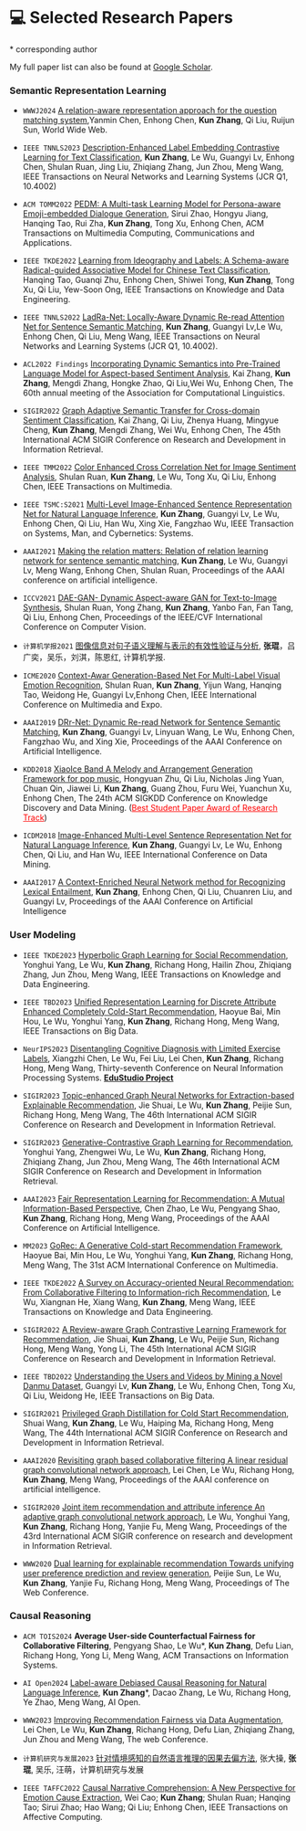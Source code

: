 # 💻 Selected Research Papers
\* corresponding author

My full paper list can also be found at [Google Scholar](https://scholar.google.com/citations?user=40coXH4AAAAJ).

### Semantic Representation Learning
- ``WWWJ2024`` [A relation-aware representation approach for the question matching system](https://link.springer.com/article/10.1007/s11280-024-01255-6),Yanmin Chen, Enhong Chen, **Kun Zhang**, Qi Liu, Ruijun Sun, World Wide Web.

- ``IEEE TNNLS2023`` [Description-Enhanced Label Embedding Contrastive Learning for Text Classification](https://ieeexplore.ieee.org/document/10154259), 
**Kun Zhang**, Le Wu, Guangyi Lv, Enhong Chen, Shulan Ruan, Jing Liu, Zhiqiang Zhang, Jun Zhou, Meng Wang, IEEE Transactions on Neural Networks and Learning Systems (JCR Q1, 10.4002)

- ``ACM TOMM2022`` [PEDM: A Multi-task Learning Model for Persona-aware Emoji-embedded Dialogue Generation](https://dl.acm.org/doi/10.1145/3571819), Sirui Zhao, Hongyu Jiang, Hanqing Tao, Rui Zha, **Kun Zhang**, Tong Xu, Enhong Chen, ACM Transactions on Multimedia Computing, Communications and Applications.

- ``IEEE TKDE2022`` [Learning from Ideography and Labels: A Schema-aware Radical-guided Associative Model for Chinese Text Classification](https://ieeexplore.ieee.org/abstract/document/9770424), Hanqing Tao, Guanqi Zhu, Enhong Chen, Shiwei Tong, **Kun Zhang**, Tong Xu, Qi Liu, Yew-Soon Ong,  IEEE Transactions on Knowledge and Data Engineering.

- ``IEEE TNNLS2022`` [LadRa-Net: Locally-Aware Dynamic Re-read Attention Net for Sentence Semantic Matching](https://ieeexplore.ieee.org/document/9516694), **Kun Zhang**, Guangyi Lv,Le Wu, Enhong Chen, Qi Liu, Meng Wang, IEEE Transactions on Neural Networks and Learning Systems  (JCR Q1, 10.4002).

- ``ACL2022 Findings`` [Incorporating Dynamic Semantics into Pre-Trained Language Model for Aspect-based Sentiment Analysis](https://aclanthology.org/2022.findings-acl.285.pdf), Kai Zhang, **Kun Zhang**, Mengdi Zhang, Hongke Zhao, Qi Liu,Wei Wu, Enhong Chen, The 60th annual meeting of the Association for Computational Linguistics.

- ``SIGIR2022`` [Graph Adaptive Semantic Transfer for Cross-domain Sentiment Classification](https://dl.acm.org/doi/abs/10.1145/3477495.3531984), Kai Zhang, Qi Liu, Zhenya Huang, Mingyue Cheng, **Kun Zhang**, Mengdi Zhang, Wei Wu, Enhong Chen, The 45th International ACM SIGIR Conference on Research and Development in Information Retrieval.

- ``IEEE TMM2022`` [Color Enhanced Cross Correlation Net for Image Sentiment Analysis](https://ieeexplore.ieee.org/document/9566784), Shulan Ruan, **Kun Zhang**, Le Wu, Tong Xu, Qi Liu, Enhong Chen,  IEEE Transactions on Multimedia.

- ``IEEE TSMC:S2021`` [Multi-Level Image-Enhanced Sentence Representation Net for Natural Language Inference](https://ieeexplore.ieee.org/document/8820068), **Kun Zhang**, Guangyi Lv, Le Wu, Enhong Chen, Qi Liu, Han Wu, Xing Xie, Fangzhao Wu, IEEE Transaction on Systems, Man, and Cybernetics: Systems.

- ``AAAI2021`` [Making the relation matters: Relation of relation learning network for sentence semantic matching](https://ojs.aaai.org/index.php/AAAI/article/view/17694/17501), **Kun Zhang**, Le Wu, Guangyi Lv, Meng Wang, Enhong Chen, Shulan Ruan, Proceedings of the AAAI conference on artificial intelligence.

- ``ICCV2021`` [DAE-GAN- Dynamic Aspect-aware GAN for Text-to-Image Synthesis](https://openaccess.thecvf.com/content/ICCV2021/papers/Ruan_DAE-GAN_Dynamic_Aspect-Aware_GAN_for_Text-to-Image_Synthesis_ICCV_2021_paper.pdf), Shulan Ruan, Yong Zhang, **Kun Zhang**, Yanbo Fan, Fan Tang, Qi Liu, Enhong Chen, Proceedings of the IEEE/CVF International Conference on Computer Vision.

- ``计算机学报2021`` [图像信息对句子语义理解与表示的有效性验证与分析](http://cjc.ict.ac.cn/online/onlinepaper/zk-202128100039.pdf), **张琨**，吕广奕，吴乐，刘淇，陈恩红, 计算机学报.

- ``ICME2020`` [Context-Awar Generation-Based Net For Multi-Label Visual Emotion Recognition](https://ieeexplore.ieee.org/document/9102855), Shulan Ruan, **Kun Zhang**, Yijun Wang, Hanqing Tao, Weidong He, Guangyi Lv,Enhong Chen, IEEE International Conference on Multimedia and Expo.

- ``AAAI2019`` [DRr-Net: Dynamic Re-read Network for Sentence Semantic Matching](https://ojs.aaai.org/index.php/AAAI/article/view/4734), **Kun Zhang**, Guangyi Lv, Linyuan Wang, Le Wu, Enhong Chen, Fangzhao Wu, and Xing Xie, Proceedings of the AAAI Conference on Artificial Intelligence. 

- ``KDD2018`` [XiaoIce Band A Melody and Arrangement Generation Framework for pop music](https://dl.acm.org/doi/10.1145/3219819.3220105), Hongyuan Zhu, Qi Liu, Nicholas Jing Yuan, Chuan Qin, Jiawei Li, **Kun Zhang**, Guang Zhou, Furu Wei, Yuanchun Xu, Enhong Chen, The 24th ACM SIGKDD Conference on Knowledge Discovery and Data Mining. (<font color=Red><u>Best Student Paper Award of Research Track</U></font>)

- ``ICDM2018`` [Image-Enhanced Multi-Level Sentence Representation Net for Natural Language Inference](https://ieeexplore.ieee.org/document/8594899), **Kun Zhang**, Guangyi Lv, Le Wu, Enhong Chen, Qi Liu, and Han Wu, IEEE International Conference on Data Mining.

- ``AAAI2017`` [A Context-Enriched Neural Network method for Recognizing Lexical Entailment](https://dl.acm.org/doi/abs/10.5555/3298483.3298688), **Kun Zhang**, Enhong Chen, Qi Liu, Chuanren Liu, and Guangyi Lv, Proceedings of the AAAI Conference on Artificial Intelligence

### User Modeling
- ``IEEE TKDE2023`` [Hyperbolic Graph Learning for Social Recommendation](https://ieeexplore.ieee.org/abstract/document/10361607/), Yonghui Yang, Le Wu, **Kun Zhang**, Richang Hong, Hailin Zhou, Zhiqiang Zhang, Jun Zhou, Meng Wang, IEEE Transactions on Knowledge and Data Engineering. 

- ``IEEE TBD2023`` [Unified Representation Learning for Discrete Attribute Enhanced Completely Cold-Start Recommendation](https://www.computer.org/csdl/journal/bd/5555/01/10496230/1W28wUPxFOo), Haoyue Bai, Min Hou, Le Wu, Yonghui Yang, **Kun Zhang**, Richang Hong, Meng Wang, IEEE Transactions on Big Data.

- ``NeurIPS2023`` [Disentangling Cognitive Diagnosis with Limited Exercise Labels](https://neurips.cc/virtual/2023/poster/70446), Xiangzhi Chen, Le Wu, Fei Liu, Lei Chen, **Kun Zhang**, Richang Hong, Meng Wang, Thirty-seventh Conference on Neural Information Processing Systems.  [**EduStudio Project**](https://edustudio.ai/)

- ``SIGIR2023`` [Topic-enhanced Graph Neural Networks for Extraction-based Explainable Recommendation](https://dl.acm.org/doi/abs/10.1145/3539618.3591776), Jie Shuai, Le Wu, **Kun Zhang**, Peijie Sun, Richang Hong, Meng Wang, The 46th International ACM SIGIR Conference on Research and Development in Information Retrieval.

- ``SIGIR2023`` [Generative-Contrastive Graph Learning for Recommendation](https://dl.acm.org/doi/abs/10.1145/3539618.3591691), Yonghui Yang, Zhengwei Wu, Le Wu, **Kun Zhang**, Richang Hong, Zhiqiang Zhang, Jun Zhou, Meng Wang, The 46th International ACM SIGIR Conference on Research and Development in Information Retrieval. 

- ``AAAI2023`` [Fair Representation Learning for Recommendation: A Mutual Information-Based Perspective](https://ojs.aaai.org/index.php/AAAI/article/view/25617), Chen Zhao, Le Wu, Pengyang Shao, **Kun Zhang**, Richang Hong, Meng Wang, Proceedings of the AAAI Conference on Artificial Intelligence.

- ``MM2023`` [GoRec: A Generative Cold-start Recommendation Framework](https://dl.acm.org/doi/10.1145/3581783.3612238), Haoyue Bai, Min Hou, Le Wu, Yonghui Yang, **Kun Zhang**, Richang Hong, Meng Wang, The 31st ACM International Conference on Multimedia.

- ``IEEE TKDE2022`` [A Survey on Accuracy-oriented Neural Recommendation: From Collaborative Filtering to Information-rich Recommendation](https://dl.acm.org/doi/abs/10.1109/TKDE.2022.3145690), Le Wu, Xiangnan He, Xiang Wang, **Kun Zhang**, Meng Wang,  IEEE Transactions on Knowledge and Data Engineering.

- ``SIGIR2022`` [A Review-aware Graph Contrastive Learning Framework for Recommendation](https://dl.acm.org/doi/abs/10.1145/3477495.3531927), Jie Shuai, **Kun Zhang**, Le Wu, Peijie Sun, Richang Hong, Meng Wang, Yong Li, The 45th International ACM SIGIR Conference on Research and Development in Information Retrieval.

- ``IEEE TBD2022`` [Understanding the Users and Videos by Mining a Novel Danmu Dataset](https://ieeexplore.ieee.org/document/8887283), Guangyi Lv, **Kun Zhang**, Le Wu, Enhong Chen, Tong Xu, Qi Liu, Weidong He, IEEE Transactions on Big Data.

- ``SIGIR2021`` [Privileged Graph Distillation for Cold Start Recommendation](https://dl.acm.org/doi/10.1145/3404835.3462929), Shuai Wang, **Kun Zhang**, Le Wu, Haiping Ma, Richang Hong, Meng Wang, The 44th International ACM SIGIR Conference on Research and Development in Information Retrieval.

- ``AAAI2020`` [Revisiting graph based collaborative filtering A linear residual graph convolutional network approach](https://ojs.aaai.org/index.php/AAAI/article/view/5330), Lei Chen, Le Wu, Richang Hong, **Kun Zhang**, Meng Wang, Proceedings of the AAAI conference on artificial intelligence. 

- ``SIGIR2020`` [Joint item recommendation and attribute inference An adaptive graph convolutional network approach](https://dl.acm.org/doi/abs/10.1145/3397271.3401144), Le Wu, Yonghui Yang, **Kun Zhang**, Richang Hong, Yanjie Fu, Meng Wang, Proceedings of the 43rd International ACM SIGIR conference on research and development in Information Retrieval.

- ``WWW2020`` [Dual learning for explainable recommendation Towards unifying user preference prediction and review generation](https://dl.acm.org/doi/10.1145/3366423.3380164), Peijie Sun, Le Wu, **Kun Zhang**, Yanjie Fu, Richang Hong, Meng Wang, Proceedings of The Web Conference.
 
### Causal Reasoning
- ``ACM TOIS2024`` **Average User-side Counterfactual Fairness for Collaborative Filtering**, Pengyang Shao, Le Wu\*, **Kun Zhang**, Defu Lian, Richang Hong, Yong Li, Meng Wang, ACM Transactions on Information Systems.

- ``AI Open2024`` [Label-aware Debiased Causal Reasoning for Natural Language Inference](https://www.sciencedirect.com/science/article/pii/S2666651024000081), **Kun Zhang**\*, Dacao Zhang, Le Wu, Richang Hong, Ye Zhao, Meng Wang, AI Open.

- ``WWW2023`` [Improving Recommendation Fairness via Data Augmentation](https://dl.acm.org/doi/abs/10.1145/3543507.3583341), Lei Chen, Le Wu, **Kun Zhang**, Richang Hong, Defu Lian, Zhiqiang Zhang, Jun Zhou and Meng Wang, The web Conference.

- ``计算机研究与发展2023`` [针对情境感知的自然语言推理的因果去偏方法](https://crad.ict.ac.cn/cn/article/doi/10.7544/issn1000-1239.202330248), 张大操, **张琨**, 吴乐, 汪萌，计算机研究与发展

- ``IEEE TAFFC2022`` [Causal Narrative Comprehension: A New Perspective for Emotion Cause Extraction](https://www.computer.org/csdl/journal/ta/2022/04/09893322/1GGLaQcseL6), Wei Cao; **Kun Zhang**; Shulan Ruan; Hanqing Tao; Sirui Zhao; Hao Wang; Qi Liu; Enhong Chen, IEEE Transactions on Affective Computing.